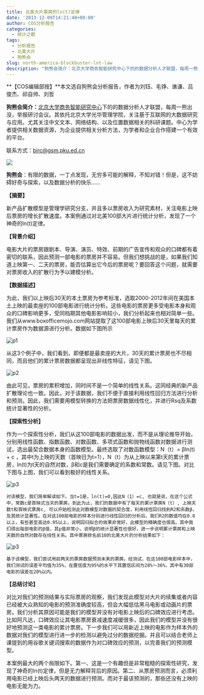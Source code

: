 ```yaml
---
title: 北美大片票房的ln(t)定律
date: '2013-12-09T14:21:40+00:00'
author: COS分析报告
categories:
  - 统计之都
tags:
  - 分析报告
  - 北美大片
  - 狗熊会
slug: north-america-blockbuster-lnt-law
description: "狗熊会简介：北京大学商务智能研究中心下的的数据分析人才联盟，每周一熊出没，举报研讨会议。其依托北京大学光华管理学院，关注基于互联网的大数据研究与应用。尤其关注中文文本、网络结构、以及位置数据相关的科研课题。中心为学者提供相关数据资源，为企业提供相关分析方法，为学者和企业合作搭建一个有效的平台。"
---
```


**【COS编辑部按】**本文选自狗熊会分析报告，作者为刘钰、毛铮、谯谦、吕俊杰、祁自帅、刘哲

**狗熊会简介：**[北京大学商务智能研究中心](http://birc.gsm.pku.edu.cn/)下的的数据分析人才联盟，每周一熊出没，举报研讨会议。其依托北京大学光华管理学院，关注基于互联网的大数据研究与应用。尤其关注中文文本、网络结构、以及位置数据相关的科研课题。中心为学者提供相关数据资源，为企业提供相关分析方法，为学者和企业合作搭建一个有效的平台。

联系方式：[birc@gsm.pku.ed.cn](mailto:birc@gsm.pku.ed.cn)

![](http://mmbiz.qpic.cn/mmbiz/1y1ObuUF34yCzwIsgakR6utTcdQ5kknwfOtEUO4IecicnscIQu1UOWs9TBUamjVLFk3XGVY0agImic1bS8RI2y6w/0)

**狗熊会**：有限的数据，一丁点发现，无穷多可能的解释，不知对错！但是，这不妨碍好奇与探索，以及数据分析的快乐……
 
**【摘要】**

   新产品扩散模型是管理学研究分支，并且多以票房收入为研究素材，关注电影上映后票房的增长扩散速度。本案例通过对北美100部大片进行统计分析，发现了一个神奇的ln(t)定律。
    
**【背景介绍】**
  
  
   电影大片的票房跟剧本、导演、演员、特效、前期的广告宣传和观众的口碑都有着密切的联系，因此预测一部电影的票房并不容易。但我们想挑战的是，如果我们知道上映第一、二天的票房，能否估算出它今后的票房呢？要回答这个问题，就需要对票房收入的扩散行为予以建模分析。

**【数据描述】**
  
   为此，我们以上映后30天的本土票房为参考标准，选取2000-2012年间在美国本土上映的最卖座的100部电影进行统计分析。这些电影的票房更多受电影本身和观众的口碑影响更多，受同档期其他电影影响较小，我们分析起来也相对简单一些。我们从www.boxofficemojo.com网站提取了这100部电影上映后30天里每天的累计票房作为数据源进行分析。数据如下图所示
  
![p1](https://cos.name/wp-content/uploads/2013/12/p1.jpg)
  
  
 
   从这3个例子中，我们看到，即便都是最卖座的大片，30天的累计票房也不尽相同，而且他们的累计票房数据都呈现出非线性特征，请见下图。
 
   ![p2](https://cos.name/wp-content/uploads/2013/12/p2.jpg)
  
 
   由此可见，票房的累积增加，同时间不是一个简单的线性关系。这同经典的新产品扩散理论也一致。因此，对于该数据，我们不便于直接利用线性回归方法进行分析和预测。因此，我们需要用模型转换的方法把票房数据线性化，并进行Rsq及系数统计显著性的分析。
 
**【探索性分析】**
  
   作为一个探索性分析，我们从这100部电影的数据出发，而不是从理论推导开始，分别用线性函数、指数函数、对数函数、多项式函数和抛物线函数对数据进行测试，选出最契合数据本身的函数模型。最终选取了对数函数模型：N（t）= βln(t) + c ，其中t为上映的天数（首映日为t=1），N（t）为从上映以来第t天的累计票房，ln(t)为t天的自然对数，β和c是我们需要确定的系数和常数。请见下图。对比下图与上图，我们可以看到极好的线性关系。
 
   ![p3](https://cos.name/wp-content/uploads/2013/12/p3.jpg)
  
    对该模型，我们简单解读如下。当t=1是，ln(t)=0,因此N（1）=c, 也就是说，在这个公式中，常数c是首映式当天的票房。到此为止，我们的数据中有了每天的累计票房N（t）, 上映天数t和首映式票房c, 可以开始检测此对数模型对数据的契合度，利用线性回归找到R2和系数β，及其统计显著性。在对这100部电影的样本分别进行线性回归的分析后，我们R2的数值均在0.8以上，有些甚至高达0.95以上，说明回归拟合的效果非常好，此模型的精确度也很高。其中我们得出每部电影的β值，其p值非常小，说明β的统计显著性也很好，进一步说明累计票房和上映天数的自然对数存在线性关系。其中票房排名前10的北美大片的分析结果如下：
  
   ![p3](https://cos.name/wp-content/uploads/2013/12/p3.jpg)
  
    基于该模型，我们尝试用前两天的票房数据预测未来的票房。经测试，在这100部电影样本中，我们测试的误差平均值为35%，在置信度为95%的水平下其置信区间为28%～36%，其中有30部电影的误差在20%以内。

**【总结讨论】**
 
   对比对我们的预测结果与实际票房的观察，我们发现此模型对大片的续集或者内容已经被大众熟知的电影的预测准确度较高，但会大幅低估黑马电影或动画片的票房。我们分析其原因可能是我们的模型并没有对电影上映后的口碑效应进行考虑。比如阿凡达，口碑效应让其电影票房衰减速度减缓很多，因此我们的模型并没有很好地预测这一类电影的累计票房。下一步我们可以用新近上映的电影作为样本外的数据对我们的模型进行进一步的检测以避免过分的数据挖掘。并且可以结合老师上课提到的用谷歌关键词搜索的数据作为对口碑效应的预测，以完善我们的预测模型。
  
   本案例最大的两个局限如下。第一、这是一个有趣但是非常粗糙的探索性研究，发现了神奇的ln(t)定律，但是无力解释背后的原因。第二、从票房预测而言，必须利用电影已经上映后头两天的数据进行预测。而对于最该预测的，那些还没有上映的电影无能为力。
 
